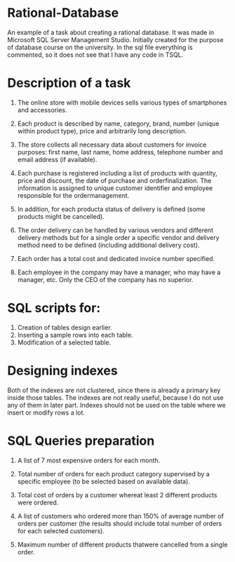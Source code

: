 # Rational-Database
An example of a task about creating a rational database. It was made in Microsoft SQL Server Management Studio. Initially created for the purpose of database course on the university. In the sql file everything is commented, so it does not see that I have any code in TSQL.
# Description of a task
1. The online store with mobile devices sells various types of smartphones and accessories.

2. Each product is described by name, category, brand, number (unique within product type), price and arbitrarily long description.

3. The store collects all necessary data about customers for invoice purposes: first name, last name, home address, telephone number and email address (if available).

4. Each purchase is registered including a list of products with quantity, price and discount, the date of purchase and orderfinalization. The information is assigned to unique customer identifier and employee responsible for the ordermanagement. 

5. In addition, for each producta status of delivery is defined (some products might be cancelled).

6. The order delivery can be handled by various vendors and different delivery methods but for a single order a specific vendor and delivery method need to be defined (including additional delivery cost).

7. Each order has a total cost and dedicated invoice number specified.

8. Each employee in the company may have a manager, who may have a manager, etc. Only the CEO of the company has no superior.
# SQL scripts for:
1. Creation of tables design earlier.
2. Inserting a sample rows into each table.
3. Modification of a selected table.
# Designing indexes
Both of the indexes are not clustered, since there is already a primary key inside those tables. The indexes are not really useful, because I do not use any of them in later part. Indexes should not be used on the table where we insert or modify rows a lot. 
# SQL Queries preparation
1. A list of 7 most expensive orders for each month.

2. Total number of orders for each product category supervised by a specific employee (to be selected based on available data).

3. Total cost of orders by a customer whereat least 2 different products were ordered.

4. A list of customers who ordered more than 150% of average number of orders per customer (the results should include total number of orders for each selected customers).

5. Maximum number of different products thatwere cancelled from a single order.
